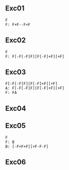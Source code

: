 ## Exc01

```
F
F: F+F--F+F
```

## Exc02

```
F
F: F[-F[-F]F][F[-F]+F][+F]
```

## Exc03

```
F[-F[-F]F][F[-F]+F][+F]
A: F[-F[-F]F][F[-F]+F][+F]
F: FA
```

## Exc04

## Exc05

```
F
F: B
B: [-F+F+F][+F-F-F]
```

## Exc06